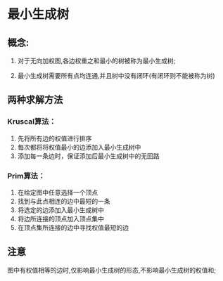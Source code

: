 
# 最小生成树

## 概念:

1. 对于无向加权图,各边权重之和最小的树被称为最小生成树;

2. 最小生成树需要所有点均连通,并且树中没有闭环(有闭环则不能被称为树)

## 两种求解方法

### Kruscal算法：
1. 先将所有边的权值进行排序
2. 每次都将将权值最小的边添加入最小生成树中
3.  添加每一条边时，保证添加后最小生成树中的无回路

### Prim算法：
1. 在给定图中任意选择一个顶点
2. 找到与此点相连的边中最短的一条
3. 将选定的边添加入最小生成树中
4. 将边所连接的顶点加入顶点集中
5. 在顶点集所连接的边中寻找权值最短的边

## 注意

图中有权值相等的边时,仅影响最小生成树的形态,不影响最小生成树的权值和;